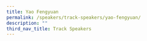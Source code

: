 ```yaml
---
title: Yao Fengyuan
permalink: /speakers/track-speakers/yao-fengyuan/
description: ""
third_nav_title: Track Speakers
---
```

